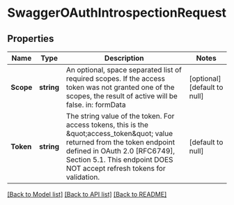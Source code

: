# SwaggerOAuthIntrospectionRequest

## Properties
Name | Type | Description | Notes
------------ | ------------- | ------------- | -------------
**Scope** | **string** | An optional, space separated list of required scopes. If the access token was not granted one of the scopes, the result of active will be false.  in: formData | [optional] [default to null]
**Token** | **string** | The string value of the token. For access tokens, this is the \&quot;access_token\&quot; value returned from the token endpoint defined in OAuth 2.0 [RFC6749], Section 5.1. This endpoint DOES NOT accept refresh tokens for validation. | [default to null]

[[Back to Model list]](../README.md#documentation-for-models) [[Back to API list]](../README.md#documentation-for-api-endpoints) [[Back to README]](../README.md)


